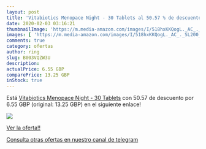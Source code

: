 ```yaml
---
layout: post
title: 'Vitabiotics Menopace Night - 30 Tablets al 50.57 % de descuento'
date: 2020-02-03 03:16:21
thumbnailImage: 'https://m.media-amazon.com/images/I/518hxKKQogL._AC_._SL200_.jpg'
images: [ 'https://m.media-amazon.com/images/I/518hxKKQogL._AC_._SL200_.jpg' ]
comments: true
category: ofertas
author: ring
slug: B003VQZW3U
description:
actualPrice: 6.55 GBP
comparePrice: 13.25 GBP
inStock: true
---
```


Está [Vitabiotics Menopace Night - 30 Tablets](https://www.amazon.com/dp/B003VQZW3U/?tag=redken08-20) con 50.57 de descuento por 6.55 GBP (original: 13.25 GBP) en el siguiente enlace!

[![](https://m.media-amazon.com/images/I/518hxKKQogL._AC_._SL200_.jpg)](https://www.amazon.com/dp/B003VQZW3U/?tag=redken08-20)

[Ver la oferta!!](https://www.amazon.com/dp/B003VQZW3U/?tag=redken08-20)

[Consulta otras ofertas en nuestro canal de telegram](https://t.me/s/ofertas25)
